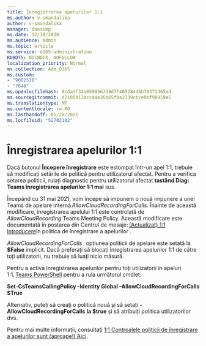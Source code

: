```yaml
---
title: Înregistrarea apelurilor 1:1
ms.author: v-smandalika
author: v-smandalika
manager: dansimp
ms.date: 12/18/2020
ms.audience: Admin
ms.topic: article
ms.service: o365-administration
ROBOTS: NOINDEX, NOFOLLOW
localization_priority: Normal
ms.collection: Adm_O365
ms.custom:
- "9002530"
- "7648"
ms.openlocfilehash: 8cdadf34a059856338d7f40528446b70373465e4
ms.sourcegitcommit: d2108b13acc44e26b65f9a2739cbce9bf98959a5
ms.translationtype: MT
ms.contentlocale: ro-RO
ms.lasthandoff: 05/28/2021
ms.locfileid: "52702102"
---
```

# <a name="11-call-recording"></a>Înregistrarea apelurilor 1:1

Dacă butonul **Începere înregistrare** este estompat într-un apel 1:1, trebuie să modificați setările de politică pentru utilizatorul afectat. Pentru a verifica setarea politicii, rulați diagnostic pentru utilizatorul afectat **tastând Diag: Teams înregistrarea apelurilor 1:1 mai** sus.     

Începând cu 31 mai 2021, vom începe să impunem o nouă impunere a unei Teams de apelare internă *AllowCloudRecordingForCalls*. Înainte de această modificare, înregistrarea apelului 1:1 este controlată de *AllowCloudRecording* Teams Meeting Policy. Această modificare este documentată în postarea din Centrul de mesaje: [(Actualizat) 1:1 Introducere](https://portal.microsoft.com/Adminportal/Home?ref=MessageCenter/:/messages/MC238796)în politica de înregistrare a apelurilor .  

*AllowCloudRecordingForCalls*   opțiunea politicii de apelare este setată la **$False** implicit. Dacă preferați să blocați înregistrarea apelurilor 1:1 de către toți utilizatorii, nu trebuie să luați nicio măsură.  

Pentru a activa înregistrarea apelurilor pentru toți utilizatorii în apeluri 1:1, [Teams PowerShell](/microsoftteams/teams-powershell-install) pentru a rula următorul cmdlet: 

**Set-CsTeamsCallingPolicy -Identity Global -AllowCloudRecordingForCalls $True** 

Alternativ, puteți să creați o politică nouă și să setați **-AllowCloudRecordingForCalls** **la $true** și să atribuiți politica utilizatorilor dvs. 

Pentru mai multe informații, consultați [1:1 Controalele politicii de înregistrare a apelurilor sunt (aproape!) Aici](https://techcommunity.microsoft.com/t5/microsoft-teams-support/1-1-call-recording-policy-controls-are-almost-here/ba-p/2217668).
